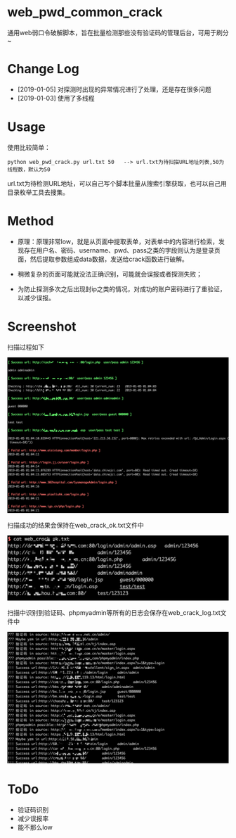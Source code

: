 # web_pwd_common_crack
通用web弱口令破解脚本，旨在批量检测那些没有验证码的管理后台，可用于刷分~


# Change Log

- [2019-01-05] 对探测时出现的异常情况进行了处理，还是存在很多问题
- [2019-01-03] 使用了多线程
  

# Usage

使用比较简单：

```
python web_pwd_crack.py url.txt 50   --> url.txt为待扫描URL地址列表,50为线程数，默认为50
```

url.txt为待检测URL地址，可以自己写个脚本批量从搜索引擎获取，也可以自己用目录枚举工具去搜集。

# Method

- 原理：原理非常low，就是从页面中提取表单，对表单中的内容进行检索，发现存在用户名、密码、username、pwd、pass之类的字段则认为是登录页面，然后提取参数组成data数据，发送给crack函数进行破解。

- 稍微复杂的页面可能就没法正确识别，可能就会误报或者探测失败；

- 为防止探测多次之后出现封ip之类的情况，对成功的账户密码进行了重验证，以减少误报。


# Screenshot

扫描过程如下

![screenshot](screenshot01.png)

扫描成功的结果会保持在web_crack_ok.txt文件中

![screenshot](screenshot02.png)

扫描中识别到验证码、phpmyadmin等所有的日志会保存在web_crack_log.txt文件中

![screenshot](screenshot03.png)


# ToDo

- 验证码识别
- 减少误报率
- 能不那么low



